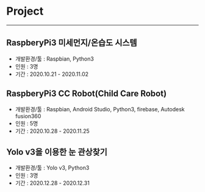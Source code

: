 # Project

***

## RaspberyPi3 미세먼지/온습도 시스템   
  - 개발환경/툴 : Raspbian, Python3  
  - 인원 : 3명   
  - 기간 : 2020.10.21 - 2020.11.02   
  
## RaspberyPi3 CC Robot(Child Care Robot)     
  - 개발환경/툴 : Raspbian, Android Studio, Python3, firebase, Autodesk fusion360     
  - 인원 : 5명    
  - 기간 : 2020.10.28 - 2020.11.25
   
## Yolo v3을 이용한 눈 관상찾기    
  - 개발환경/툴 : Yolo v3, Python3
  - 인원 : 3명
  - 기간 : 2020.12.28 - 2020.12.31
   